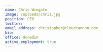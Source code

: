 ```yaml
---
name: Chris Wingate
image: /uploads/chris.jpg
position: CFO
twitter:
email_address: christopher@cloudcannon.com
bio:
office: dunedin
active_employment: true
---
```

